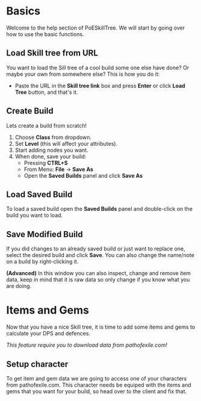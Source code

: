 ﻿# Basics #

Welcome to the help section of PoESkillTree. We will start by going over how to use the basic functions.

## Load Skill tree from URL ##

You want to load the Sill tree of a cool build some one else have done? Or maybe your own from somewhere else? This is how you do it:

* Paste the URL in the **Skill tree link** box and press **Enter** or click **Load Tree** button, and that's it.

## Create Build ##

Lets create a build from scratch!

1. Choose **Class** from dropdown.
2. Set **Level** (this will affect your attributes).
3. Start adding nodes you want.
4. When done, save your build:
   * Pressing **CTRL+S**
   * From Menu: **File** -> **Save As**
   * Open the **Saved Builds** panel and click **Save As**

## Load Saved Build ##

To load a saved build open the **Saved Builds** panel and  double-click on the build you want to load.

## Save Modified Build ##

If you did changes to an already saved build or just want to replace one,
select the desired build and click **Save**.
You can also change the name/note on a build by right-clicking it.

**(Advanced)** In this window you can also inspect,
change and remove item data, keep in mind that it is raw data so only change if
you know what you are doing.

# Items and Gems #

Now that you have a nice Skill tree, it is time to add some items and gems to calculate your DPS and defences.

*This feature require you to download data from pathofexile.com!*

## Setup character ##

To get item and gem data we are going to access one of your characters from pathofexile.com.
This character needs be equiped with the items and gems that you want for your build, so head over
to the client and fix that.
